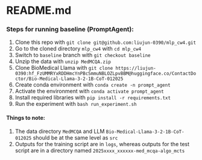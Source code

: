# README.md
### Steps for running baseline (PromptAgent):
1. Clone this repo with `git clone git@github.com:liujun-0390/mlp_cw4.git`
2. Go to the cloned directory `mlp_cw4` with `cd mlp_cw4`
3. Switch to `baseline` branch with `git checkout baseline`
4. Unzip the data with `unzip MedMCQA.zip`
5. Clone BioMedical Llama with `git clone https://liujun-0390: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@huggingface.co/ContactDoctor/Bio-Medical-Llama-3-2-1B-CoT-012025`
6. Create conda environment with `conda create -n prompt_agent `
7. Activate the environment with `conda activate prompt_agent`
8. Install required libraries with `pip install -r requirements.txt`
9. Run the experiment with `bash run_experiment.sh`

#### Things to note:
1. The data directory `MedMCQA` and LLM `Bio-Medical-Llama-3-2-1B-CoT-012025` should be at the same level as `src`
2. Outputs for the training script are in `logs`, whereas outputs for the test script are in a directory named `2025xxxx_xxxxxx-med_mcqa-algo_mcts`
